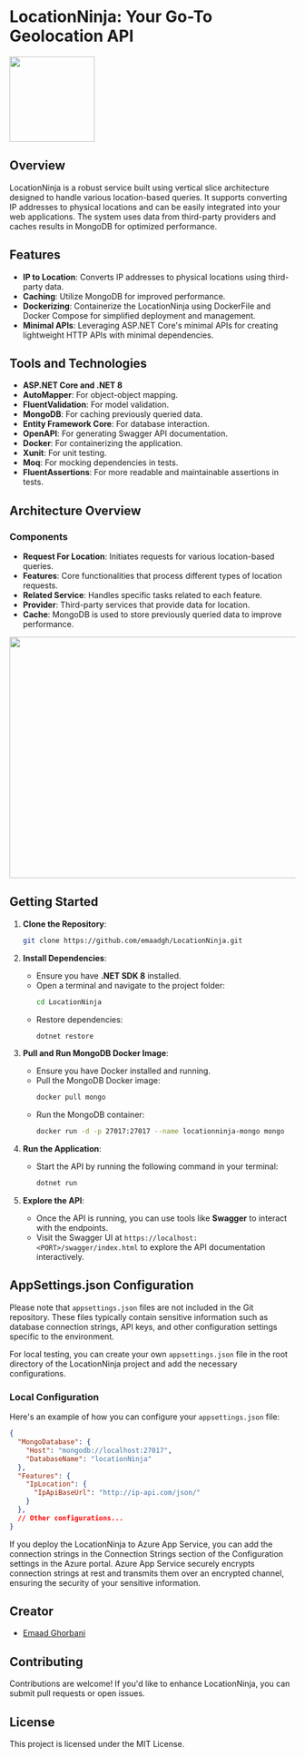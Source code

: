 # LocationNinja: Your Go-To Geolocation API
<img src="https://github.com/emaadgh/LocationNinja/assets/10380342/25581344-41c6-400a-a601-65926d23c0ce" width="150" height="150">

## Overview
LocationNinja is a robust service built using vertical slice architecture designed to handle various location-based queries. It supports converting IP addresses to physical locations and can be easily integrated into your web applications. The system uses data from third-party providers and caches results in MongoDB for optimized performance.

## Features
- **IP to Location**: Converts IP addresses to physical locations using third-party data.
- **Caching**: Utilize MongoDB for improved performance.
- **Dockerizing**: Containerize the LocationNinja using DockerFile and Docker Compose for simplified deployment and management.
- **Minimal APIs**: Leveraging ASP.NET Core's minimal APIs for creating lightweight HTTP APIs with minimal dependencies.

## Tools and Technologies
- **ASP.NET Core and .NET 8**
- **AutoMapper**: For object-object mapping.
- **FluentValidation**: For model validation.
- **MongoDB**: For caching previously queried data.
- **Entity Framework Core**: For database interaction.
- **OpenAPI**: For generating Swagger API documentation.
- **Docker**: For containerizing the application.
- **Xunit**: For unit testing.
- **Moq**: For mocking dependencies in tests.
- **FluentAssertions**: For more readable and maintainable assertions in tests.

## Architecture Overview
### Components
- **Request For Location**: Initiates requests for various location-based queries.
- **Features**: Core functionalities that process different types of location requests.
- **Related Service**: Handles specific tasks related to each feature.
- **Provider**: Third-party services that provide data for location.
- **Cache**: MongoDB is used to store previously queried data to improve performance.

<img src="https://github.com/emaadgh/LocationNinja/assets/10380342/9498b5ed-f026-4bce-9794-aac9138821cc" width="885.6" height="423.9">

## Getting Started

1. **Clone the Repository**:
    ```bash
    git clone https://github.com/emaadgh/LocationNinja.git
    ```

2. **Install Dependencies**:
    - Ensure you have **.NET SDK 8** installed.
    - Open a terminal and navigate to the project folder:
        ```bash
        cd LocationNinja
        ```
    - Restore dependencies:
        ```bash
        dotnet restore
        ```
3. **Pull and Run MongoDB Docker Image**:
    - Ensure you have Docker installed and running.
    - Pull the MongoDB Docker image:
        ```bash
        docker pull mongo
        ```
    - Run the MongoDB container:
        ```bash
        docker run -d -p 27017:27017 --name locationninja-mongo mongo
        ```


4. **Run the Application**:
    - Start the API by running the following command in your terminal:
        ```bash
        dotnet run
        ```

5. **Explore the API**:
    - Once the API is running, you can use tools like **Swagger** to interact with the endpoints.
    - Visit the Swagger UI at `https://localhost:<PORT>/swagger/index.html` to explore the API documentation interactively.

## AppSettings.json Configuration

Please note that `appsettings.json` files are not included in the Git repository. These files typically contain sensitive information such as database connection strings, API keys, and other configuration settings specific to the environment.

For local testing, you can create your own `appsettings.json` file in the root directory of the LocationNinja project and add the necessary configurations.

### Local Configuration

Here's an example of how you can configure your `appsettings.json` file:

```json
{
  "MongoDatabase": {
    "Host": "mongodb://localhost:27017",
    "DatabaseName": "locationNinja"
  },
  "Features": {
    "IpLocation": {
      "IpApiBaseUrl": "http://ip-api.com/json/"
    }
  },
  // Other configurations...
}
```
If you deploy the LocationNinja to Azure App Service, you can add the connection strings in the Connection Strings section of the Configuration settings in the Azure portal. Azure App Service securely encrypts connection strings at rest and transmits them over an encrypted channel, ensuring the security of your sensitive information.

## Creator

- [Emaad Ghorbani](https://github.com/emaadgh)

## Contributing

Contributions are welcome! If you'd like to enhance LocationNinja, you can submit pull requests or open issues.

## License

This project is licensed under the MIT License.
